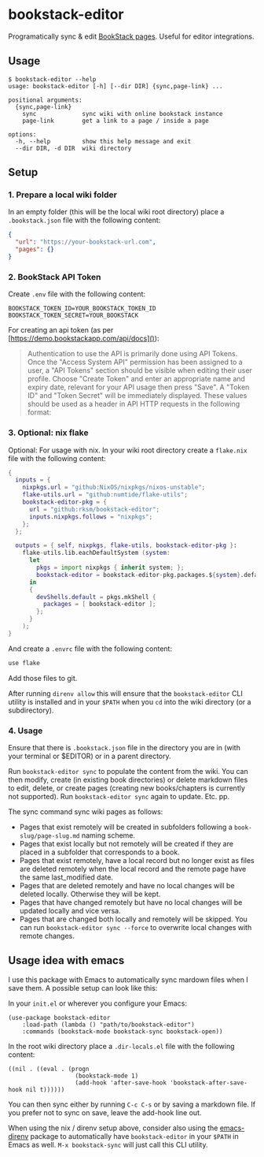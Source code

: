 # bookstack-editor

Programatically sync & edit [BookStack pages](https://www.bookstackapp.com/). Useful for editor integrations.

## Usage

```
$ bookstack-editor --help
usage: bookstack-editor [-h] [--dir DIR] {sync,page-link} ...

positional arguments:
  {sync,page-link}
    sync             sync wiki with online bookstack instance
    page-link        get a link to a page / inside a page

options:
  -h, --help         show this help message and exit
  --dir DIR, -d DIR  wiki directory
```


## Setup

### 1. Prepare a local wiki folder

In an empty folder (this will be the local wiki root directory) place a `.bookstack.json` file with the following content:

```json
{
  "url": "https://your-bookstack-url.com",
  "pages": {}
}
```

### 2. BookStack API Token

Create `.env` file with the following content:

```
BOOKSTACK_TOKEN_ID=YOUR_BOOKSTACK_TOKEN_ID
BOOKSTACK_TOKEN_SECRET=YOUR_BOOKSTACK
```

For creating an api token (as per [https://demo.bookstackapp.com/api/docs]()):

> Authentication to use the API is primarily done using API Tokens. Once the "Access System API" permission has been assigned to a user, a "API Tokens" section should be visible when editing their user profile. Choose "Create Token" and enter an appropriate name and expiry date, relevant for your API usage then press "Save". A "Token ID" and "Token Secret" will be immediately displayed. These values should be used as a header in API HTTP requests in the following format:

### 3. Optional: nix flake

Optional: For usage with nix. In your wiki root directory create a `flake.nix` file with the following content:
    
```nix
{
  inputs = {
    nixpkgs.url = "github:NixOS/nixpkgs/nixos-unstable";
    flake-utils.url = "github:numtide/flake-utils";
    bookstack-editor-pkg = {
      url = "github:rksm/bookstack-editor";
      inputs.nixpkgs.follows = "nixpkgs";
    };
  };

  outputs = { self, nixpkgs, flake-utils, bookstack-editor-pkg }:
    flake-utils.lib.eachDefaultSystem (system:
      let
        pkgs = import nixpkgs { inherit system; };
        bookstack-editor = bookstack-editor-pkg.packages.${system}.default;
      in
      {
        devShells.default = pkgs.mkShell {
          packages = [ bookstack-editor ];
        };
      }
    );
}
```

And create a `.envrc` file with the following content:

```sh
use flake
```

Add those files to git.

After running `direnv allow` this will ensure that the `bookstack-editor` CLI utility is installed and in your `$PATH` when you `cd` into the wiki directory (or a subdirectory).

### 4. Usage

Ensure that there is `.bookstack.json` file in the directory you are in (with your terminal or $EDITOR) or in a parent directory.

Run `bookstack-editor sync` to populate the content from the wiki. You can then modify, create (in existing book directories) or delete markdown files to edit, delete, or create pages (creating new books/chapters is currently not supported). Run `bookstack-editor sync` again to update. Etc. pp.

The sync command sync wiki pages as follows:
- Pages that exist remotely will be created in subfolders following a `book-slug/page-slug.md` naming scheme.
- Pages that exist locally but not remotely will be created if they are placed in a subfolder that corresponds to a book.
- Pages that exist remotely, have a local record but no longer exist as files are deleted remotely when the local record and the remote page have the same last_modified date.
- Pages that are deleted remotely and have no local changes will be deleted locally. Otherwise they will be kept.
- Pages that have changed remotely but have no local changes will be updated locally and vice versa.
- Pages that are changed both locally and remotely will be skipped. You can run `bookstack-editor sync --force` to overwrite local changes with remote changes.

## Usage idea with emacs

I use this package with Emacs to automatically sync mardown files when I save them. A possible setup can look like this:

In your `init.el` or wherever you configure your Emacs:

```elisp
(use-package bookstack-editor
    :load-path (lambda () "path/to/bookstack-editor")
    :commands (bookstack-mode bookstack-sync bookstack-open))
```

In the root wiki directory place a `.dir-locals.el` file with the following content:

```elisp
((nil . ((eval . (progn
                   (bookstack-mode 1)
                   (add-hook 'after-save-hook 'bookstack-after-save-hook nil t))))))
```

You can then sync either by running `C-c C-s` or by saving a markdown file. If you prefer not to sync on save, leave the add-hook line out.

When using the nix / direnv setup above, consider also using the [emacs-direnv](https://github.com/wbolster/emacs-direnv) package to automatically have `bookstack-editor` in your `$PATH` in Emacs as well. `M-x bookstack-sync` will just call this CLI utility.

